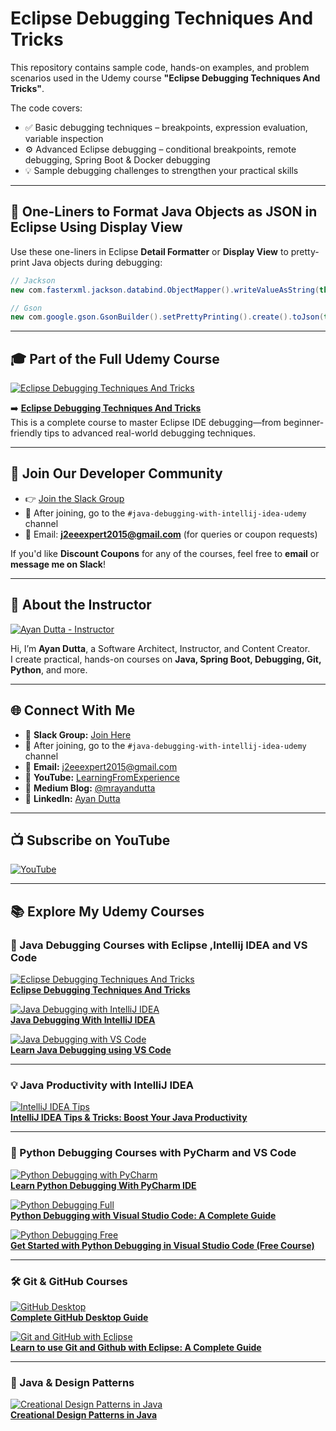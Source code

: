 
# Eclipse Debugging Techniques And Tricks 

This repository contains sample code, hands-on examples, and problem scenarios used in the Udemy course **"Eclipse Debugging Techniques And Tricks"**.

The code covers:

- ✅ Basic debugging techniques – breakpoints, expression evaluation, variable inspection  
- ⚙️ Advanced Eclipse debugging – conditional breakpoints, remote debugging, Spring Boot & Docker debugging  
- 💡 Sample debugging challenges to strengthen your practical skills

---

## 🧪 One-Liners to Format Java Objects as JSON in Eclipse Using Display View

Use these one-liners in Eclipse **Detail Formatter** or **Display View** to pretty-print Java objects during debugging:

```java
// Jackson
new com.fasterxml.jackson.databind.ObjectMapper().writeValueAsString(this);

// Gson
new com.google.gson.GsonBuilder().setPrettyPrinting().create().toJson(this);
```

---

## 🎓 Part of the Full Udemy Course

[![Eclipse Debugging Techniques And Tricks](https://img-c.udemycdn.com/course/480x270/417118_3afa_4.jpg)](https://www.udemy.com/course/eclipse-debugging-techniques-and-tricks)

➡️ **[Eclipse Debugging Techniques And Tricks](https://www.udemy.com/course/eclipse-debugging-techniques-and-tricks/)**  
This is a complete course to master Eclipse IDE debugging—from beginner-friendly tips to advanced real-world debugging techniques.

---

## 💬 Join Our Developer Community

- 👉 [Join the Slack Group](https://join.slack.com/t/learningfromexp/shared_invite/zt-1fnksxgd0-_jOdmIq2voEeMtoindhWrA)  
- 📢 After joining, go to the `#java-debugging-with-intellij-idea-udemy` channel  
- 📧 Email: **j2eeexpert2015@gmail.com** (for queries or coupon requests)  

If you'd like **Discount Coupons** for any of the courses, feel free to **email** or **message me on Slack**!

---

## 👤 About the Instructor

[![Ayan Dutta - Instructor](https://img-c.udemycdn.com/user/200_H/5007784_d6b8.jpg)](https://www.udemy.com/user/ayandutta/)

Hi, I’m **Ayan Dutta**, a Software Architect, Instructor, and Content Creator.  
I create practical, hands-on courses on **Java, Spring Boot, Debugging, Git, Python**, and more.

---
## 🌐 Connect With Me

- 💬 **Slack Group:** [Join Here](https://join.slack.com/t/learningfromexp/shared_invite/zt-1fnksxgd0-_jOdmIq2voEeMtoindhWrA)  
- 📢 After joining, go to the `#java-debugging-with-intellij-idea-udemy` channel 
- 📧 **Email:** j2eeexpert2015@gmail.com
- 🔗 **YouTube:** [LearningFromExperience](https://www.youtube.com/@learningfromexperience)  
- 📝 **Medium Blog:** [@mrayandutta](https://medium.com/@mrayandutta)  
- 💼 **LinkedIn:** [Ayan Dutta](https://www.linkedin.com/in/ayan-dutta-a41091b/)  

---

## 📺 Subscribe on YouTube

[![YouTube](https://img.shields.io/badge/Watch%20on%20YouTube-FF0000?style=for-the-badge&logo=youtube&logoColor=white)](https://www.youtube.com/@learningfromexperience)

---


## 📚 Explore My Udemy Courses

### 🧩 Java Debugging Courses with Eclipse ,Intellij IDEA and VS Code 

[![Eclipse Debugging Techniques And Tricks](https://img-c.udemycdn.com/course/480x270/417118_3afa_4.jpg)](https://www.udemy.com/course/eclipse-debugging-techniques-and-tricks)  
**[Eclipse Debugging Techniques And Tricks](https://www.udemy.com/course/eclipse-debugging-techniques-and-tricks)**

[![Java Debugging with IntelliJ IDEA](https://img-c.udemycdn.com/course/480x270/2608314_47e4.jpg)](https://www.udemy.com/course/java-debugging-with-intellij-idea)  
**[Java Debugging With IntelliJ IDEA](https://www.udemy.com/course/java-debugging-with-intellij-idea)**

[![Java Debugging with VS Code](https://img-c.udemycdn.com/course/480x270/5029852_d692_3.jpg)](https://www.udemy.com/course/java-debugging-with-visual-studio-code-the-ultimate-guide)  
**[Learn Java Debugging using VS Code](https://www.udemy.com/course/java-debugging-with-visual-studio-code-the-ultimate-guide)**

---

### 💡 Java Productivity with IntelliJ IDEA 

[![IntelliJ IDEA Tips](https://img-c.udemycdn.com/course/480x270/6180669_7726.jpg)](https://www.udemy.com/course/intellij-idea-tips-tricks-boost-your-java-productivity)  
**[IntelliJ IDEA Tips & Tricks: Boost Your Java Productivity](https://www.udemy.com/course/intellij-idea-tips-tricks-boost-your-java-productivity)**

---

### 🧪 Python Debugging Courses with PyCharm and VS Code

[![Python Debugging with PyCharm](https://img-c.udemycdn.com/course/480x270/4840890_12a3_2.jpg)](https://www.udemy.com/course/learn-python-debugging-with-pycharm-ide)  
**[Learn Python Debugging With PyCharm IDE](https://www.udemy.com/course/learn-python-debugging-with-pycharm-ide)**

[![Python Debugging Full](https://img-c.udemycdn.com/course/480x270/5029842_d36f.jpg)](https://www.udemy.com/course/python-debugging-with-visual-studio-code)  
**[Python Debugging with Visual Studio Code: A Complete Guide](https://www.udemy.com/course/python-debugging-with-visual-studio-code)**

[![Python Debugging Free](https://img-c.udemycdn.com/course/480x270/6412275_a17d.jpg)](https://www.udemy.com/course/get-started-with-python-debugging-in-visual-studio-code)  
**[Get Started with Python Debugging in Visual Studio Code (Free Course)](https://www.udemy.com/course/get-started-with-python-debugging-in-visual-studio-code)**

---

### 🛠 Git & GitHub Courses

[![GitHub Desktop](https://img-c.udemycdn.com/course/480x270/6112307_3b4e_2.jpg)](https://www.udemy.com/course/getting-started-with-github-desktop)  
**[Complete GitHub Desktop Guide](https://www.udemy.com/course/getting-started-with-github-desktop)**

[![Git and GitHub with Eclipse](https://img-c.udemycdn.com/course/480x270/3369428_995b.jpg)](https://www.udemy.com/course/learn-to-use-git-and-github-with-eclipse-a-complete-guide)  
**[Learn to use Git and Github with Eclipse: A Complete Guide](https://www.udemy.com/course/learn-to-use-git-and-github-with-eclipse-a-complete-guide)**

---

### 🧱 Java & Design Patterns

[![Creational Design Patterns in Java](https://img-c.udemycdn.com/course/480x270/779796_5770_2.jpg)](https://www.udemy.com/course/design-patterns-in-javacreational)  
**[Creational Design Patterns in Java](https://www.udemy.com/course/design-patterns-in-javacreational)**


